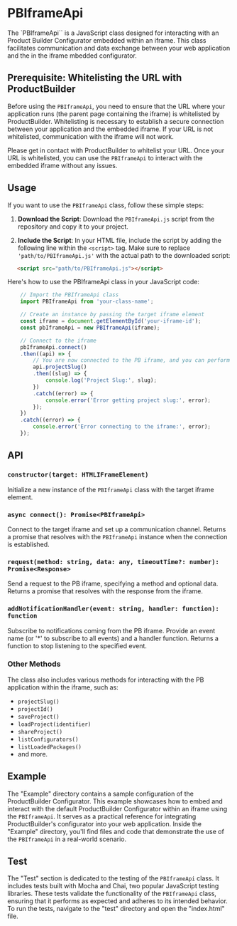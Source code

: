 # PBIframeApi

The `PBIframeApi`` is a JavaScript class designed for interacting with an Product Builder Configurator embedded within an iframe. This class facilitates communication and data exchange between your web application and the in the iframe mbedded configurator.


## Prerequisite: Whitelisting the URL with ProductBuilder

Before using the `PBIframeApi`, you need to ensure that the URL where your application runs (the parent page containing the iframe) is whitelisted by ProductBuilder. Whitelisting is necessary to establish a secure connection between your application and the embedded iframe. If your URL is not whitelisted, communication with the iframe will not work.

Please get in contact with ProductBuilder to whitelist your URL. Once your URL is whitelisted, you can use the `PBIframeApi` to interact with the embedded iframe without any issues.


## Usage

If you want to use the `PBIframeApi` class, follow these simple steps:

1. **Download the Script**: Download the `PBIframeApi.js` script from the repository and copy it to your project.

2. **Include the Script**: In your HTML file, include the script by adding the following line within the `<script>` tag. Make sure to replace `'path/to/PBIframeApi.js'` with the actual path to the downloaded script:

```html
   <script src="path/to/PBIframeApi.js"></script>
```

Here's how to use the PBIframeApi class in your JavaScript code:


```javascript
	// Import the PBIframeApi class
	import PBIframeApi from 'your-class-name';

	// Create an instance by passing the target iframe element
	const iframe = document.getElementById('your-iframe-id');
	const pbIframeApi = new PBIframeApi(iframe);

	// Connect to the iframe
	pbIframeApi.connect()
	.then((api) => {
		// You are now connected to the PB iframe, and you can perform actions
		api.projectSlug()
		.then((slug) => {
			console.log('Project Slug:', slug);
		})
		.catch((error) => {
			console.error('Error getting project slug:', error);
		});
	})
	.catch((error) => {
		console.error('Error connecting to the iframe:', error);
	});

```

## API

### `constructor(target: HTMLIFrameElement)`

Initialize a new instance of the `PBIframeApi` class with the target iframe element.

### `async connect(): Promise<PBIframeApi>`

Connect to the target iframe and set up a communication channel. Returns a promise that resolves with the `PBIframeApi` instance when the connection is established.

### `request(method: string, data: any, timeoutTime?: number): Promise<Response>`

Send a request to the PB iframe, specifying a method and optional data. Returns a promise that resolves with the response from the iframe.

### `addNotificationHandler(event: string, handler: function): function`

Subscribe to notifications coming from the PB iframe. Provide an event name (or '*' to subscribe to all events) and a handler function. Returns a function to stop listening to the specified event.

### Other Methods

The class also includes various methods for interacting with the PB application within the iframe, such as:

- `projectSlug()`
- `projectId()`
- `saveProject()`
- `loadProject(identifier)`
- `shareProject()`
- `listConfigurators()`
- `listLoadedPackages()`
- and more.


## Example

The "Example" directory contains a sample configuration of the ProductBuilder Configurator. This example showcases how to embed and interact with the default ProductBuilder Configurator within an iframe using the `PBIframeApi`. It serves as a practical reference for integrating ProductBuilder's configurator into your web application. Inside the "Example" directory, you'll find files and code that demonstrate the use of the `PBIframeApi` in a real-world scenario.
 

## Test

The "Test" section is dedicated to the testing of the `PBIframeApi` class. It includes tests built with Mocha and Chai, two popular JavaScript testing libraries. These tests validate the functionality of the `PBIframeApi` class, ensuring that it performs as expected and adheres to its intended behavior. To run the tests, navigate to the "test" directory and open the "index.html" file.


